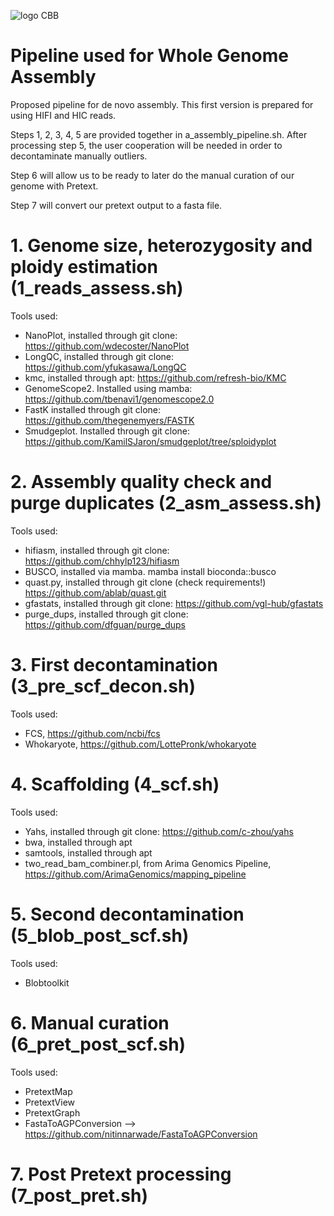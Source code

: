 ![logo CBB](https://centrebaleardebiodiversitat.uib.cat/files/2024/05/Centre-Balear-de-Biodiversitat-CBB-pequeno.jpg)



# Pipeline used for Whole Genome Assembly
Proposed pipeline for de novo assembly. This first version is prepared for using HIFI and HIC reads.

Steps 1, 2, 3, 4, 5 are provided together in a_assembly_pipeline.sh.
After processing step 5, the user cooperation will be needed in order to decontaminate manually outliers.

Step 6 will allow us to be ready to later do the manual curation of our genome with Pretext.

Step 7 will convert our pretext output to a fasta file.

# 1. Genome size,  heterozygosity and ploidy estimation (1_reads_assess.sh)
Tools used:
* NanoPlot, installed through git clone: https://github.com/wdecoster/NanoPlot
* LongQC, installed through git clone: https://github.com/yfukasawa/LongQC
* kmc, installed through apt: https://github.com/refresh-bio/KMC
* GenomeScope2. Installed using mamba: https://github.com/tbenavi1/genomescope2.0
* FastK installed through git clone: https://github.com/thegenemyers/FASTK
* Smudgeplot. Installed through git clone: https://github.com/KamilSJaron/smudgeplot/tree/sploidyplot
      
# 2. Assembly quality check and purge duplicates (2_asm_assess.sh) 
Tools used:
* hifiasm, installed through git clone:  https://github.com/chhylp123/hifiasm
* BUSCO, installed via mamba.  mamba install bioconda::busco
* quast.py, installed  through git clone (check requirements!)  https://github.com/ablab/quast.git
* gfastats, installed through git clone: https://github.com/vgl-hub/gfastats
* purge_dups, installed through git clone: https://github.com/dfguan/purge_dups
    
# 3. First decontamination (3_pre_scf_decon.sh)
Tools used:
* FCS, https://github.com/ncbi/fcs
* Whokaryote, https://github.com/LottePronk/whokaryote
      
# 4. Scaffolding (4_scf.sh)
Tools used:
* Yahs, installed through git clone: https://github.com/c-zhou/yahs
* bwa, installed through apt
* samtools, installed through apt
* two_read_bam_combiner.pl, from Arima Genomics Pipeline,  https://github.com/ArimaGenomics/mapping_pipeline

# 5. Second decontamination (5_blob_post_scf.sh)
Tools used:
* Blobtoolkit
  
# 6. Manual curation (6_pret_post_scf.sh)
Tools used:
* PretextMap
* PretextView
* PretextGraph
* FastaToAGPConversion --> https://github.com/nitinnarwade/FastaToAGPConversion
  
# 7. Post Pretext processing (7_post_pret.sh)

    
